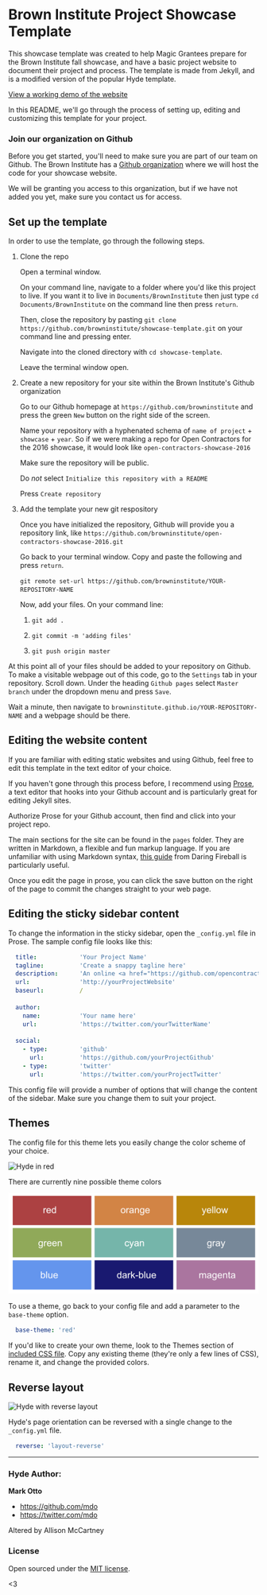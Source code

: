 # Brown Institute Project Showcase Template

This showcase template was created to help Magic Grantees prepare for the Brown Institute fall showcase, and have a basic project website to document their project and process. The template is made from Jekyll, and is a modified version of the popular Hyde template.

[View a working demo of the website](https://browninstitute.github.io/showcase-template/)

In this README, we'll go through the process of setting up, editing and customizing this template for your project.

### Join our organization on Github

Before you get started, you'll need to make sure you are part of our team on Github. The Brown Institute has a [Github organization](https://github.com/browninstitute) where we will host the code for your showcase website. 

We will be granting you access to this organization, but if we have not added you yet, make sure you contact us for access.


## Set up the template

In order to use the template, go through the following steps.

1. Clone the repo

    Open a terminal window.
    
    On your command line, navigate to a folder where you'd like this project to live. If you want it to live in `Documents/BrownInstitute` then just type `cd Documents/BrownInstitute` on the command line then press `return`.

    Then, close the repository by pasting `git clone https://github.com/browninstitute/showcase-template.git` on your command line and pressing enter.
    
    Navigate into the cloned directory with `cd showcase-template`.
    
    Leave the terminal window open.

2. Create a new repository for your site within the Brown Institute's Github organization

    Go to our Github homepage at `https://github.com/browninstitute` and press the green `New` button on the right side of the screen.
    
    Name your repository with a hyphenated schema of `name of project` + `showcase` + `year`. So if we were making a repo for Open Contractors for the 2016 showcase, it would look like `open-contractors-showcase-2016`
    
    Make sure the repository will be public.
    
    Do *not* select `Initialize this repository with a README`
    
    Press `Create repository`
    
3. Add the template your new git respository

    Once you have initialized the repository, Github will provide you a repository link, like `https://github.com/browninstitute/open-contractors-showcase-2016.git`
    
    Go back to your terminal window. Copy and paste the following and press `return`.
    
    `git remote set-url https://github.com/browninstitute/YOUR-REPOSITORY-NAME`
    
    Now, add your files. On your command line:
      
      1. `git add .`
      
      2. `git commit -m 'adding files'`
      
      3. `git push origin master`
      
At this point all of your files should be added to your repository on Github. To make a visitable webpage out of this code, go to the `Settings` tab in your repository. Scroll down. Under the heading `Github pages` select `Master branch` under the dropdown menu and press `Save`. 

Wait a minute, then navigate to `browninstitute.github.io/YOUR-REPOSITORY-NAME` and a webpage should be there.
    


## Editing the website content 

If you are familiar with editing static websites and using Github, feel free to edit this template in the text editor of your choice.

If you haven't gone through this process before, I recommend using [Prose](http://prose.io/), a text editor that hooks into your Github account and is particularly great for editing Jekyll sites. 

Authorize Prose for your Github account, then find and click into your project repo. 

The main sections for the site can be found in the `pages` folder. They are written in Markdown, a flexible and fun markup language. If you are unfamiliar with using Markdown syntax, [this guide](https://daringfireball.net/projects/markdown/syntax) from Daring Fireball is particularly useful.

Once you edit the page in prose, you can click the save button on the right of the page to commit the changes straight to your web page.


## Editing the sticky sidebar content

To change the information in the sticky sidebar, open the `_config.yml` file in Prose. The sample config file looks like this:


```yml
  title:            'Your Project Name'
  tagline:          'Create a snappy tagline here'
  description:      'An online <a href="https://github.com/opencontractors" target="_blank">open-source</a> resource for media innovation projects.'
  url:              'http://yourProjectWebsite'
  baseurl:          /

  author:
    name:           'Your name here'
    url:            'https://twitter.com/yourTwitterName'

  social:
    - type:         'github'
      url:          'https://github.com/yourProjectGithub'
    - type:         'twitter'
      url:          'https://twitter.com/yourProjectTwitter'
```

This config file will provide a number of options that will change the content of the sidebar. Make sure you change them to suit your project.



## Themes

The config file for this theme lets you easily change the color scheme of your choice.

![Hyde in red](https://f.cloud.github.com/assets/98681/1831229/42b0b354-7384-11e3-8462-31b8df193fe5.png)

There are currently nine possible theme colors

![Hyde theme classes](img/theme-colors.png)

To use a theme, go back to your config file and add a parameter to the `base-theme` option.

```yml
  base-theme: 'red'
```

If you'd like to create your own theme, look to the Themes section of [included CSS file](https://github.com/poole/hyde/blob/master/public/css/hyde.css). Copy any existing theme (they're only a few lines of CSS), rename it, and change the provided colors.



## Reverse layout

![Hyde with reverse layout](https://f.cloud.github.com/assets/98681/1831230/42b0d3ac-7384-11e3-8d54-2065afd03f9e.png)

Hyde's page orientation can be reversed with a single change to the `_config.yml` file.

```yml
  reverse: 'layout-reverse'
```


---

### Hyde Author:

**Mark Otto**
- <https://github.com/mdo>
- <https://twitter.com/mdo>


Altered by Allison McCartney

### License

Open sourced under the [MIT license](LICENSE.md).

<3
